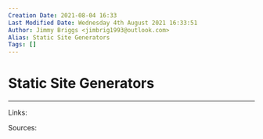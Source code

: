 ```yaml
---
Creation Date: 2021-08-04 16:33
Last Modified Date: Wednesday 4th August 2021 16:33:51
Author: Jimmy Briggs <jimbrig1993@outlook.com>
Alias: Static Site Generators
Tags: []
---
```


# Static Site Generators

***

Links: 

Sources:

